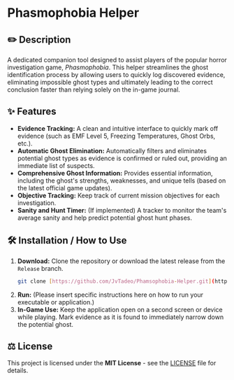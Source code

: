 # Phasmophobia Helper

## ✏️ Description
A dedicated companion tool designed to assist players of the popular horror investigation game, *Phasmophobia*. This helper streamlines the ghost identification process by allowing users to quickly log discovered evidence, eliminating impossible ghost types and ultimately leading to the correct conclusion faster than relying solely on the in-game journal.

## ✨ Features
* **Evidence Tracking:** A clean and intuitive interface to quickly mark off evidence (such as EMF Level 5, Freezing Temperatures, Ghost Orbs, etc.).
* **Automatic Ghost Elimination:** Automatically filters and eliminates potential ghost types as evidence is confirmed or ruled out, providing an immediate list of suspects.
* **Comprehensive Ghost Information:** Provides essential information, including the ghost's strengths, weaknesses, and unique tells (based on the latest official game updates).
* **Objective Tracking:** Keep track of current mission objectives for each investigation.
* **Sanity and Hunt Timer:** (If implemented) A tracker to monitor the team's average sanity and help predict potential ghost hunt phases.

## 🛠️ Installation / How to Use

1.  **Download:** Clone the repository or download the latest release from the `Release` branch.
    ```bash
    git clone [https://github.com/JvTadeo/Phamsophobia-Helper.git](https://github.com/JvTadeo/Phamsophobia-Helper.git)
    ```
2.  **Run:** (Please insert specific instructions here on how to run your executable or application.)
3.  **In-Game Use:** Keep the application open on a second screen or device while playing. Mark evidence as it is found to immediately narrow down the potential ghost.

## ⚖️ License

This project is licensed under the **MIT License** - see the [LICENSE](LICENSE) file for details.